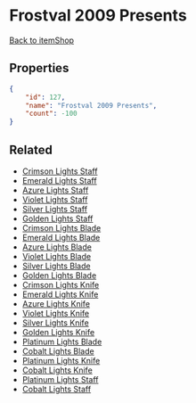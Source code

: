 # Frostval 2009 Presents

<no description available>

[Back to itemShop](../item-shops.md)

## Properties

```json
{
    "id": 127,
    "name": "Frostval 2009 Presents",
    "count": -100
}
```

## Related

- [Crimson Lights Staff](../items/3351-crimson-lights-staff.md)
- [Emerald Lights Staff](../items/3352-emerald-lights-staff.md)
- [Azure Lights Staff](../items/3353-azure-lights-staff.md)
- [Violet Lights Staff](../items/3354-violet-lights-staff.md)
- [Silver Lights Staff](../items/3355-silver-lights-staff.md)
- [Golden Lights Staff](../items/3356-golden-lights-staff.md)
- [Crimson Lights Blade](../items/3357-crimson-lights-blade.md)
- [Emerald Lights Blade](../items/3358-emerald-lights-blade.md)
- [Azure Lights Blade](../items/3359-azure-lights-blade.md)
- [Violet Lights Blade](../items/3360-violet-lights-blade.md)
- [Silver Lights Blade](../items/3361-silver-lights-blade.md)
- [Golden Lights Blade](../items/3362-golden-lights-blade.md)
- [Crimson Lights Knife](../items/3363-crimson-lights-knife.md)
- [Emerald Lights Knife](../items/3364-emerald-lights-knife.md)
- [Azure Lights Knife](../items/3365-azure-lights-knife.md)
- [Violet Lights Knife](../items/3366-violet-lights-knife.md)
- [Silver Lights Knife](../items/3367-silver-lights-knife.md)
- [Golden Lights Knife](../items/3368-golden-lights-knife.md)
- [Platinum Lights Blade](../items/13131-platinum-lights-blade.md)
- [Cobalt Lights Blade](../items/13132-cobalt-lights-blade.md)
- [Platinum Lights Knife](../items/13133-platinum-lights-knife.md)
- [Cobalt Lights Knife](../items/13134-cobalt-lights-knife.md)
- [Platinum Lights Staff](../items/13135-platinum-lights-staff.md)
- [Cobalt Lights Staff](../items/13136-cobalt-lights-staff.md)


